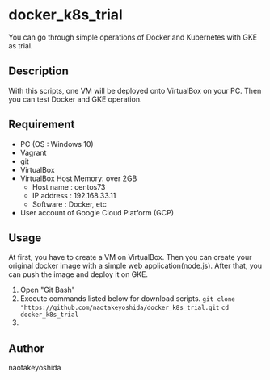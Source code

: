 # docker_k8s_trial
You can go through simple operations of Docker and Kubernetes with GKE as trial.


## Description
With this scripts, one VM will be deployed onto VirtualBox on your PC. Then you can test Docker and GKE operation.


## Requirement
- PC (OS : Windows 10)
- Vagrant
- git
- VirtualBox
- VirtualBox Host Memory: over 2GB
  - Host name : centos73 
  - IP address : 192.168.33.11
  - Software : Docker, etc
- User account of Google Cloud Platform (GCP)


## Usage
At first, you have to create a VM on VirtualBox. Then you can create your original docker image with a simple web application(node.js). After that, you can push the image and deploy it on GKE.

1. Open "Git Bash"
1. Execute commands listed below for download scripts.
    `git clone "https://github.com/naotakeyoshida/docker_k8s_trial.git`
    `cd docker_k8s_trial`
1. 

## Author
naotakeyoshida
